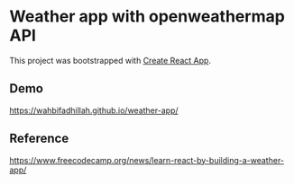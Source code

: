 # Weather app with openweathermap API

This project was bootstrapped with [Create React App](https://github.com/facebook/create-react-app).

## Demo

https://wahbifadhillah.github.io/weather-app/

## Reference

https://www.freecodecamp.org/news/learn-react-by-building-a-weather-app/